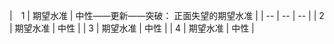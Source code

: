 |　1 | 期望水准 | 中性——更新——突破：
正面失望的期望水准 |
| -- | -- | -- |
| 2 | 期望水准 | 中性 |
| 3 | 期望水准 | 中性 |
| 4 | 期望水准 | 中性 |
